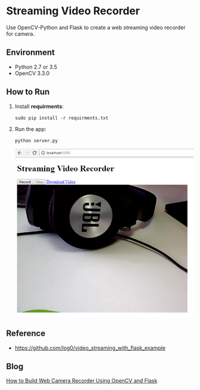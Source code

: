 # Streaming Video Recorder
Use OpenCV-Python and Flask to create a web streaming video recorder for camera.

## Environment
* Python 2.7 or 3.5
* OpenCV 3.3.0

## How to Run 
1. Install **requirments**:

    ```
    sudo pip install -r requirments.txt
    ```

2. Run the app:

    ```
    python server.py
    ```
    ![camera list in Python](screenshot/web-camera-video-recorder.PNG)

## Reference
* https://github.com/log0/video_streaming_with_flask_example

## Blog
[How to Build Web Camera Recorder Using OpenCV and Flask][1]

[0]:https://en.wikipedia.org/wiki/Microsoft_Windows_SDK
[1]:http://www.codepool.biz/web-camera-recorder-oepncv-flask.html
